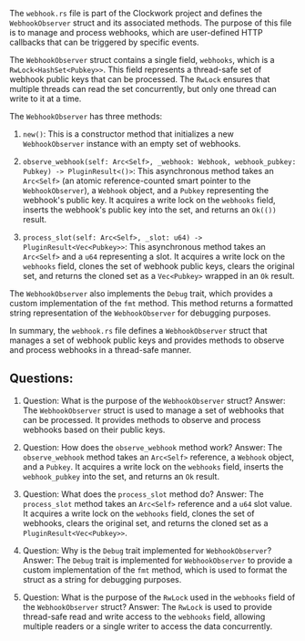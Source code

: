 The `webhook.rs` file is part of the Clockwork project and defines the `WebhookObserver` struct and its associated methods. The purpose of this file is to manage and process webhooks, which are user-defined HTTP callbacks that can be triggered by specific events.

The `WebhookObserver` struct contains a single field, `webhooks`, which is a `RwLock<HashSet<Pubkey>>`. This field represents a thread-safe set of webhook public keys that can be processed. The `RwLock` ensures that multiple threads can read the set concurrently, but only one thread can write to it at a time.

The `WebhookObserver` has three methods:

1. `new()`: This is a constructor method that initializes a new `WebhookObserver` instance with an empty set of webhooks.

2. `observe_webhook(self: Arc<Self>, _webhook: Webhook, webhook_pubkey: Pubkey) -> PluginResult<()>`: This asynchronous method takes an `Arc<Self>` (an atomic reference-counted smart pointer to the `WebhookObserver`), a `Webhook` object, and a `Pubkey` representing the webhook's public key. It acquires a write lock on the `webhooks` field, inserts the webhook's public key into the set, and returns an `Ok(())` result.

3. `process_slot(self: Arc<Self>, _slot: u64) -> PluginResult<Vec<Pubkey>>`: This asynchronous method takes an `Arc<Self>` and a `u64` representing a slot. It acquires a write lock on the `webhooks` field, clones the set of webhook public keys, clears the original set, and returns the cloned set as a `Vec<Pubkey>` wrapped in an `Ok` result.

The `WebhookObserver` also implements the `Debug` trait, which provides a custom implementation of the `fmt` method. This method returns a formatted string representation of the `WebhookObserver` for debugging purposes.

In summary, the `webhook.rs` file defines a `WebhookObserver` struct that manages a set of webhook public keys and provides methods to observe and process webhooks in a thread-safe manner.
## Questions: 
 1. Question: What is the purpose of the `WebhookObserver` struct?
   Answer: The `WebhookObserver` struct is used to manage a set of webhooks that can be processed. It provides methods to observe and process webhooks based on their public keys.

2. Question: How does the `observe_webhook` method work?
   Answer: The `observe_webhook` method takes an `Arc<Self>` reference, a `Webhook` object, and a `Pubkey`. It acquires a write lock on the `webhooks` field, inserts the `webhook_pubkey` into the set, and returns an `Ok` result.

3. Question: What does the `process_slot` method do?
   Answer: The `process_slot` method takes an `Arc<Self>` reference and a `u64` slot value. It acquires a write lock on the `webhooks` field, clones the set of webhooks, clears the original set, and returns the cloned set as a `PluginResult<Vec<Pubkey>>`.

4. Question: Why is the `Debug` trait implemented for `WebhookObserver`?
   Answer: The `Debug` trait is implemented for `WebhookObserver` to provide a custom implementation of the `fmt` method, which is used to format the struct as a string for debugging purposes.

5. Question: What is the purpose of the `RwLock` used in the `webhooks` field of the `WebhookObserver` struct?
   Answer: The `RwLock` is used to provide thread-safe read and write access to the `webhooks` field, allowing multiple readers or a single writer to access the data concurrently.
    